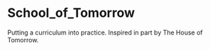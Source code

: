 # School_of_Tomorrow
Putting a curriculum into practice.  Inspired in part by The House of Tomorrow.
